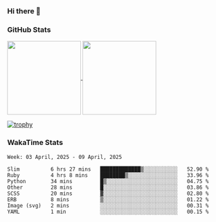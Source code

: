 ### Hi there 👋

### GitHub Stats

<a href="https://github.com/anuraghazra/github-readme-stats">
  <img align="center" height="170px" src="https://github-readme-stats.vercel.app/api/top-langs/?username=tksfjt1024&layout=compact&count_private=true&show_icons=true&show_icons=true&theme=graywhite" />
</a>
<a href="https://github.com/anuraghazra/github-readme-stats">
  <img align="center" height="170px" src="https://github-readme-stats.vercel.app/api?username=tksfjt1024&count_private=true&show_icons=true&show_icons=true&theme=graywhite" />
</a>

[![trophy](https://github-profile-trophy.vercel.app/?username=tksfjt1024)](https://github.com/ryo-ma/github-profile-trophy)

### WakaTime Stats

<!--START_SECTION:waka-->
```text
Week: 03 April, 2025 - 09 April, 2025

Slim          6 hrs 27 mins   █████████████▒░░░░░░░░░░░   52.90 % 
Ruby          4 hrs 8 mins    ████████▒░░░░░░░░░░░░░░░░   33.96 % 
Python        34 mins         █▒░░░░░░░░░░░░░░░░░░░░░░░   04.75 % 
Other         28 mins         █░░░░░░░░░░░░░░░░░░░░░░░░   03.86 % 
SCSS          20 mins         ▓░░░░░░░░░░░░░░░░░░░░░░░░   02.80 % 
ERB           8 mins          ▒░░░░░░░░░░░░░░░░░░░░░░░░   01.22 % 
Image (svg)   2 mins          ░░░░░░░░░░░░░░░░░░░░░░░░░   00.31 % 
YAML          1 min           ░░░░░░░░░░░░░░░░░░░░░░░░░   00.15 % 
```
<!--END_SECTION:waka-->
